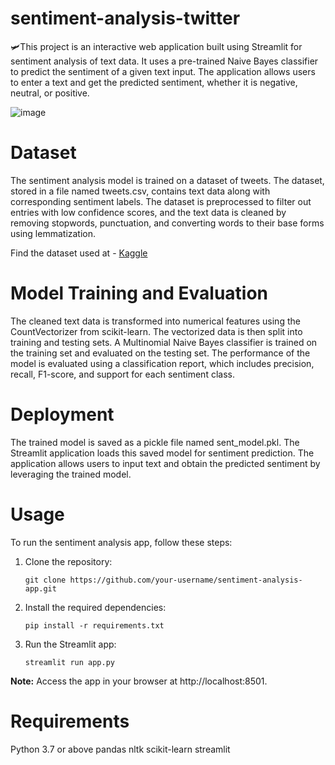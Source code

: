# sentiment-analysis-twitter

🛩️This project is an interactive web application built using Streamlit for sentiment analysis of text data. It uses a pre-trained Naive Bayes classifier to predict the sentiment of a given text input. The application allows users to enter a text and get the predicted sentiment, whether it is negative, neutral, or positive.

![image](https://github.com/kapooraryan/sentiment-analysis-twitter/assets/69362333/8c41a6f9-fbd4-462d-be1c-2ddc8ca5c01f)

# Dataset
The sentiment analysis model is trained on a dataset of tweets. The dataset, stored in a file named tweets.csv, contains text data along with corresponding sentiment labels. The dataset is preprocessed to filter out entries with low confidence scores, and the text data is cleaned by removing stopwords, punctuation, and converting words to their base forms using lemmatization.

Find the dataset used at - [Kaggle](https://www.kaggle.com/datasets/crowdflower/twitter-airline-sentiment)

# Model Training and Evaluation
The cleaned text data is transformed into numerical features using the CountVectorizer from scikit-learn. The vectorized data is then split into training and testing sets. A Multinomial Naive Bayes classifier is trained on the training set and evaluated on the testing set. The performance of the model is evaluated using a classification report, which includes precision, recall, F1-score, and support for each sentiment class.

# Deployment
The trained model is saved as a pickle file named sent_model.pkl. The Streamlit application loads this saved model for sentiment prediction. The application allows users to input text and obtain the predicted sentiment by leveraging the trained model.

# Usage
To run the sentiment analysis app, follow these steps:

1. Clone the repository:

   ```shell
   git clone https://github.com/your-username/sentiment-analysis-app.git
   
2. Install the required dependencies:

    ```shell
    pip install -r requirements.txt
    
3. Run the Streamlit app:

   ```shell
   streamlit run app.py
   
**Note:** Access the app in your browser at http://localhost:8501.

# Requirements
Python 3.7 or above
pandas
nltk
scikit-learn
streamlit

